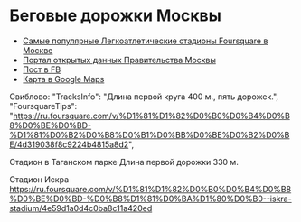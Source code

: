 # Беговые дорожки Москвы

- [Самые популярные Легкоатлетические стадионы Foursquare в Москве](http://www.4sqstat.ru/moscow?category_id=4bf58dd8d48988d187941735)
- [Портал открытых данных Правительства Москвы](https://data.mos.ru/opendata/7708040885-begovye-dorojki/row/410002379?pageNumber=4&versionNumber=5&releaseNumber=3)
- [Пост в FB](https://www.facebook.com/photo.php?fbid=1686703698008161&set=a.819024918109381.1073741845.100000056413744&type=3&theater)
- [Карта в Google Maps](https://www.google.com/maps/d/edit?hl=ru&mid=1RNGYFeP2Xo-46SHhG0UIx7CpQDY&ll=55.93796478685491%2C37.363943584374965&z=11)


Свиблово:
"TracksInfo": "Длина первой круга 400 м., пять дорожек.",
"FoursquareTips": "https://ru.foursquare.com/v/%D1%81%D1%82%D0%B0%D0%B4%D0%B8%D0%BE%D0%BD-%D1%81%D0%B2%D0%B8%D0%B1%D0%BB%D0%BE%D0%B2%D0%BE/4d319038f8c9224b4815a8d2",

Стадион в Таганском парке
Длина первой дорожки 330 м.

Стадион Искра
https://ru.foursquare.com/v/%D1%81%D1%82%D0%B0%D0%B4%D0%B8%D0%BE%D0%BD-%D0%B8%D1%81%D0%BA%D1%80%D0%B0--iskra-stadium/4e59d1a0d4c0ba8c11a420ed
